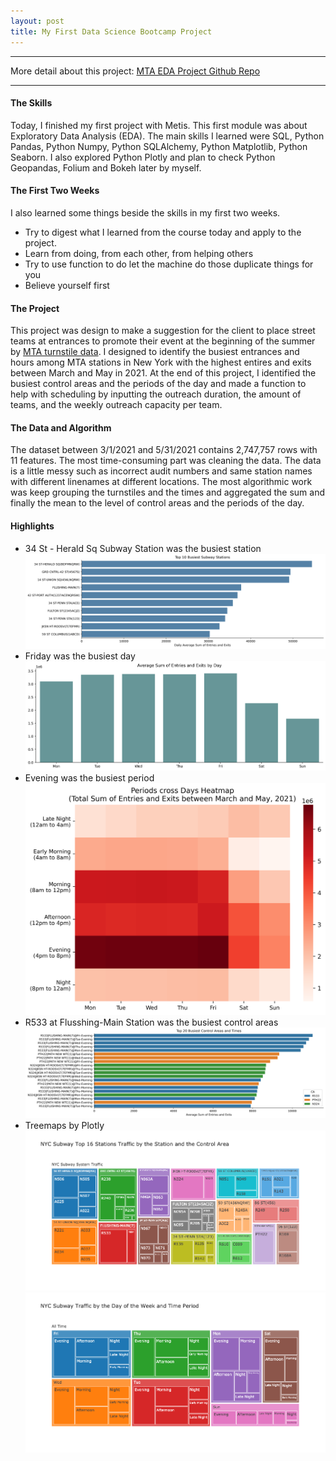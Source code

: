 ```yaml
---
layout: post
title: My First Data Science Bootcamp Project
---
```


***
More detail about this project: [MTA EDA Project Github Repo](https://github.com/koscew/Metis_Module1_EDA_Project)
***

#### The Skills 
Today, I finished my first project with Metis. This first module was about Exploratory Data Analysis (EDA). The main skills I learned were SQL, Python Pandas, Python Numpy, Python SQLAlchemy, Python Matplotlib, Python Seaborn. I also explored Python Plotly and plan to check Python Geopandas, Folium and Bokeh later by myself. 

#### The First Two Weeks
I also learned some things beside the skills in my first two weeks.  

* Try to digest what I learned from the course today and apply to the project.
* Learn from doing, from each other, from helping others
* Try to use function to do let the machine do those duplicate things for you
* Believe yourself first

#### The Project
This project was design to make a suggestion for the client to place street teams at entrances to promote their event at the beginning of the summer by [MTA turnstile data](http://web.mta.info/developers/turnstile.html). I designed to identify the busiest entrances and hours among MTA stations in New York with the highest entires and exits between March and May in 2021. At the end of this project, I identified the busiest control areas and the periods of the day and made a function to help with scheduling by inputting the outreach duration, the amount of teams, and the weekly outreach capacity per team.


#### The Data and Algorithm
The dataset between 3/1/2021 and 5/31/2021 contains 2,747,757 rows with 11 features. The most time-consuming part was cleaning the data. The data is a little messy such as incorrect audit numbers and same station names with different linenames at different locations. The most algorithmic work was keep grouping the turnstiles and the times and aggregated the sum and finally the mean to the level of control areas and the periods of the day.

#### Highlights

* 34 St - Herald Sq Subway Station was the busiest station
![](../images/top10_avg_daily_visit_staition.png)
* Friday was the busiest day
![](../images/avg_daily_visit_day.png)
* Evening was the busiest period
![](../images/day_period_heatmap.png)
* R533 at Flusshing-Main Station was the busiest control areas
![](../images/top20_ca_period.png)
* Treemaps by Plotly
![](../images/ca_treemap.png)
![](../images/time_treemap.png)


